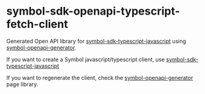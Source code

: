 # symbol-sdk-openapi-typescript-fetch-client

Generated Open API library for [symbol-sdk-typescript-javascript](https://github.com/nemtech/symbol-sdk-typescript-javascript) using [symbol-openapi-generator](https://github.com/nemtech/symbol-openapi-generator). 

If you want to create a Symbol javascript/typescript client, use [symbol-sdk-typescript-javascript](https://github.com/nemtech/symbol-sdk-typescript-javascript)

If you want to regenerate the client, check the [symbol-openapi-generator](https://github.com/nemtech/symbol-openapi-generator) page library.

